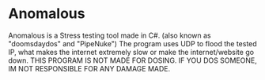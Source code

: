 # Anomalous
Anomalous is a Stress testing tool made in C#. (also known as "doomsdaydos" and "PipeNuke")
The program uses UDP to flood the tested IP, what makes the internet extremely slow or make the internet/website go down.
THIS PROGRAM IS NOT MADE FOR DOSING. IF YOU DOS SOMEONE, IM NOT RESPONSIBLE FOR ANY DAMAGE MADE.
